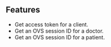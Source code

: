 ## Features

- Get access token for a client.
- Get an OVS session ID for a doctor.
- Get an OVS session ID for a patient.
